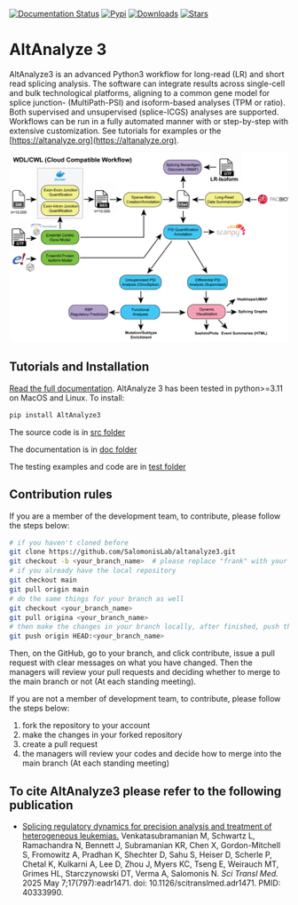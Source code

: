 [![Documentation Status](https://readthedocs.org/projects/altanalyze3/badge/?version=latest)](https://altanalyze3.readthedocs.io/en/latest/?badge=latest)  [![Pypi](https://img.shields.io/pypi/v/altanalyze3?logo=PyPI)](https://pypi.org/project/altanalyze3/)  [![Downloads](https://pepy.tech/badge/altanalyze3)](https://pypi.org/project/altanalyze3/)  [![Stars](https://img.shields.io/github/stars/SalomonisLab/altanalyze3)](https://github.com/SalomonisLab/altanalyze3/stargazers)


# AltAnalyze 3
AltAnalyze3 is an advanced Python3 workflow for long-read (LR) and short read splicing analysis. The software can integrate results across single-cell and bulk technological platforms, aligning to a common gene model for splice junction- (MultiPath-PSI) and isoform-based analyses (TPM or ratio). Both supervised and unsupervised (splice-ICGS) analyses are supported. Workflows can be run in a fully automated manner with or step-by-step with extensive customization. See tutorials for examples or the [https://altanalyze.org](https://altanalyze.org).

![schema](docs/images/AltAnalyze3.png)

## Tutorials and Installation

[Read the full documentation](https://altanalyze3.readthedocs.io/en/latest/). AltAnalyze 3 has been tested in python>=3.11 on MacOS and Linux. To install:

```bash
pip install AltAnalyze3
```

The source code is in [src folder](./src)

The documentation is in [doc folder](./doc)

The testing examples and code are in [test folder](./test)

## Contribution rules

If you are a member of the development team, to contribute, please follow the steps below:

```bash
# if you haven't cloned before
git clone https://github.com/SalomonisLab/altanalyze3.git
git checkout -b <your_branch_name>  # please replace "frank" with your token
# if you already have the local repository
git checkout main
git pull origin main
# do the same things for your branch as well
git checkout <your_branch_name>
git pull origina <your_branch_name>
# then make the changes in your branch locally, after finished, push them to the correpsonding branch on GitHub
git push origin HEAD:<your_branch_name>
```

Then, on the GitHub, go to your branch, and click contribute, issue a pull request with clear messages on what you have changed. Then the managers will review your pull requests and deciding whether to merge to the main branch or not (At each standing meeting).

If you are not a member of development team, to contribute, please follow the steps below:

1. fork the repository to your account
2. make the changes in your forked repository
3. create a pull request
4. the managers will review your codes and decide how to merge into the main branch (At each standing meeting)

## To cite AltAnalyze3 please refer to the following publication

- [Splicing regulatory dynamics for precision analysis and treatment of heterogeneous leukemias.](https://pubmed.ncbi.nlm.nih.gov/40333990/) Venkatasubramanian M, Schwartz L, Ramachandra N, Bennett J, Subramanian KR, Chen X, Gordon-Mitchell S, Fromowitz A, Pradhan K, Shechter D, Sahu S, Heiser D, Scherle P, Chetal K, Kulkarni A, Lee D, Zhou J, Myers KC, Tseng E, Weirauch MT, Grimes HL, Starczynowski DT, Verma A, Salomonis N. *Sci Transl Med.* 2025 May 7;17(797):eadr1471. doi: 10.1126/scitranslmed.adr1471. PMID: 40333990.
